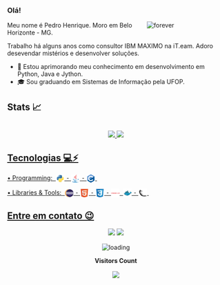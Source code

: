 ### Olá! 

<div >
  <img align="right" width="180px" src="https://c.tenor.com/4KP456_GUqQAAAAd/tenor.gif" alt="forever"/>
</div>

Meu nome é Pedro Henrique. Moro em Belo Horizonte - MG. 

Trabalho há alguns anos como consultor IBM MAXIMO na iT.eam. Adoro desevendar mistérios e desenvolver soluções.

- 🌱 Estou aprimorando meu conhecimento em desenvolvimento em Python, Java e Jython.
- 🎓 Sou graduando em Sistemas de Informação pela UFOP.

## Stats 📈

<div align="center" style="display: inline_block"><br>
  <a href="https://github.com/Phna-b">
  <img height="170em" src="https://github-readme-stats.vercel.app/api?username=phna-b&show_icons=true&theme=tokyonight&include_all_commits=true&count_private=true"/>
  <img height="170em" src="https://github-readme-stats.vercel.app/api/top-langs/?username=phna-b&layout=compact&langs_count=7&theme=tokyonight"/>
</div>

## Tecnologias 💻⚡
<p align="left">
  • Programming:&nbsp;
  <img align="center" alt="python" src="https://github.com/devicons/devicon/blob/master/icons/python/python-original.svg" width="20" height="20"/>&nbsp;&#8259;
  <img align="center" alt="java" src="https://github.com/devicons/devicon/blob/master/icons/java/java-original.svg" width="20" height="20"/>&nbsp;&#8259;
  <img align="center" alt="cpp" src="https://github.com/devicons/devicon/blob/master/icons/c/c-original.svg" width="20" height="20"/>&nbsp;
  
</p>

<p align="left">
  • Libraries & Tools:&nbsp;
  <img align="center" alt="html5" src="https://github.com/devicons/devicon/blob/master/icons/eclipse/eclipse-original.svg" width="20" height="20"/>&nbsp;&#8259;
  <img align="center" alt="html5" src="https://github.com/devicons/devicon/blob/master/icons/html5/html5-original.svg" width="20" height="20"/>&nbsp;&#8259;
  <img align="center" alt="css3" src="https://github.com/devicons/devicon/blob/master/icons/css3/css3-original.svg" width="20" height="20"/>&nbsp;&#8259;
  <img align="center" alt="sql" src="https://github.com/devicons/devicon/blob/master/icons/oracle/oracle-original.svg" width="20" height="20"/>&nbsp;
  <img align="center" alt="docker" src="https://github.com/devicons/devicon/blob/master/icons/docker/docker-original.svg" width="20" height="20"/>&nbsp;&#8259;
  <img align="center" alt="flask" src="https://github.com/devicons/devicon/blob/master/icons/flask/flask-original.svg" width="20" height="20"/>&nbsp;  
</p>

</div>  

## Entre em contato 😉
 <div  align="center">
   <a href = "mailto:phna8589@gmail.com"><img src="https://img.shields.io/badge/-Gmail-%23333?style=for-the-badge&logo=gmail&logoColor=white" target="_blank"></a>
   <a href="https://www.linkedin.com/in/phnunesa/" target="_blank"><img src="https://img.shields.io/badge/LinkedIn-0077B5?style=for-the-badge&logo=linkedin&logoColor=white" target="_blank"></a>
   <p><p>
   
<div >
  <img align="center"  src="https://c.tenor.com/kAGDu_nGwNYAAAAd/tenor.gif" alt="loading"/>
</div>


  <div align="center">
    <p align="center"><b>Visitors Count</b></p>  
    <p align="center"><img align="center" src="https://profile-counter.glitch.me/{Phna-b}/count.svg" /></p> 
  </div>
